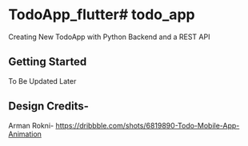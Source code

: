 # TodoApp_flutter# todo_app

Creating New TodoApp with Python Backend and a REST API

## Getting Started
 To Be Updated Later 

 ## Design Credits-
 Arman Rokni-
 https://dribbble.com/shots/6819890-Todo-Mobile-App-Animation
